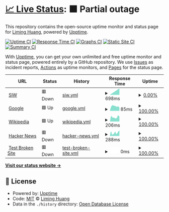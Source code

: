 # [📈 Live Status](https://liminghuang.github.io/upptime): <!--live status--> **🟧 Partial outage**

This repository contains the open-source uptime monitor and status page for [Liming Huang](https://liminghuang.github.io/upptime), powered by [Upptime](https://github.com/upptime/upptime).

[![Uptime CI](https://github.com/liminghuang/upptime/workflows/Uptime%20CI/badge.svg)](https://github.com/liminghuang/upptime/actions?query=workflow%3A%22Uptime+CI%22)
[![Response Time CI](https://github.com/liminghuang/upptime/workflows/Response%20Time%20CI/badge.svg)](https://github.com/liminghuang/upptime/actions?query=workflow%3A%22Response+Time+CI%22)
[![Graphs CI](https://github.com/liminghuang/upptime/workflows/Graphs%20CI/badge.svg)](https://github.com/liminghuang/upptime/actions?query=workflow%3A%22Graphs+CI%22)
[![Static Site CI](https://github.com/liminghuang/upptime/workflows/Static%20Site%20CI/badge.svg)](https://github.com/liminghuang/upptime/actions?query=workflow%3A%22Static+Site+CI%22)
[![Summary CI](https://github.com/liminghuang/upptime/workflows/Summary%20CI/badge.svg)](https://github.com/liminghuang/upptime/actions?query=workflow%3A%22Summary+CI%22)

With [Upptime](https://upptime.js.org), you can get your own unlimited and free uptime monitor and status page, powered entirely by a GitHub repository. We use [Issues](https://github.com/liminghuang/upptime/issues) as incident reports, [Actions](https://github.com/liminghuang/upptime/actions) as uptime monitors, and [Pages](https://liminghuang.github.io/upptime) for the status page.

<!--start: status pages-->
<!-- This summary is generated by Upptime (https://github.com/upptime/upptime) -->
<!-- Do not edit this manually, your changes will be overwritten -->
<!-- prettier-ignore -->
| URL | Status | History | Response Time | Uptime |
| --- | ------ | ------- | ------------- | ------ |
| <img alt="" src="https://icons.duckduckgo.com/ip3/oaione.tw.ico" height="13"> [SIW](http://oaione.tw/~siw) | 🟥 Down | [siw.yml](https://github.com/liminghuang/upptime/commits/HEAD/history/siw.yml) | <details><summary><img alt="Response time graph" src="./graphs/siw/response-time-week.png" height="20"> 698ms</summary><br><a href="https://liminghuang.github.io/upptime/history/siw"><img alt="Response time 558" src="https://img.shields.io/endpoint?url=https%3A%2F%2Fraw.githubusercontent.com%2Fliminghuang%2Fupptime%2FHEAD%2Fapi%2Fsiw%2Fresponse-time.json"></a><br><a href="https://liminghuang.github.io/upptime/history/siw"><img alt="24-hour response time 698" src="https://img.shields.io/endpoint?url=https%3A%2F%2Fraw.githubusercontent.com%2Fliminghuang%2Fupptime%2FHEAD%2Fapi%2Fsiw%2Fresponse-time-day.json"></a><br><a href="https://liminghuang.github.io/upptime/history/siw"><img alt="7-day response time 698" src="https://img.shields.io/endpoint?url=https%3A%2F%2Fraw.githubusercontent.com%2Fliminghuang%2Fupptime%2FHEAD%2Fapi%2Fsiw%2Fresponse-time-week.json"></a><br><a href="https://liminghuang.github.io/upptime/history/siw"><img alt="30-day response time 698" src="https://img.shields.io/endpoint?url=https%3A%2F%2Fraw.githubusercontent.com%2Fliminghuang%2Fupptime%2FHEAD%2Fapi%2Fsiw%2Fresponse-time-month.json"></a><br><a href="https://liminghuang.github.io/upptime/history/siw"><img alt="1-year response time 569" src="https://img.shields.io/endpoint?url=https%3A%2F%2Fraw.githubusercontent.com%2Fliminghuang%2Fupptime%2FHEAD%2Fapi%2Fsiw%2Fresponse-time-year.json"></a></details> | <details><summary><a href="https://liminghuang.github.io/upptime/history/siw">0.00%</a></summary><a href="https://liminghuang.github.io/upptime/history/siw"><img alt="All-time uptime 64.60%" src="https://img.shields.io/endpoint?url=https%3A%2F%2Fraw.githubusercontent.com%2Fliminghuang%2Fupptime%2FHEAD%2Fapi%2Fsiw%2Fuptime.json"></a><br><a href="https://liminghuang.github.io/upptime/history/siw"><img alt="24-hour uptime 0.00%" src="https://img.shields.io/endpoint?url=https%3A%2F%2Fraw.githubusercontent.com%2Fliminghuang%2Fupptime%2FHEAD%2Fapi%2Fsiw%2Fuptime-day.json"></a><br><a href="https://liminghuang.github.io/upptime/history/siw"><img alt="7-day uptime 0.00%" src="https://img.shields.io/endpoint?url=https%3A%2F%2Fraw.githubusercontent.com%2Fliminghuang%2Fupptime%2FHEAD%2Fapi%2Fsiw%2Fuptime-week.json"></a><br><a href="https://liminghuang.github.io/upptime/history/siw"><img alt="30-day uptime 1.38%" src="https://img.shields.io/endpoint?url=https%3A%2F%2Fraw.githubusercontent.com%2Fliminghuang%2Fupptime%2FHEAD%2Fapi%2Fsiw%2Fuptime-month.json"></a><br><a href="https://liminghuang.github.io/upptime/history/siw"><img alt="1-year uptime 56.98%" src="https://img.shields.io/endpoint?url=https%3A%2F%2Fraw.githubusercontent.com%2Fliminghuang%2Fupptime%2FHEAD%2Fapi%2Fsiw%2Fuptime-year.json"></a></details>
| <img alt="" src="https://icons.duckduckgo.com/ip3/www.google.com.ico" height="13"> [Google](https://www.google.com) | 🟩 Up | [google.yml](https://github.com/liminghuang/upptime/commits/HEAD/history/google.yml) | <details><summary><img alt="Response time graph" src="./graphs/google/response-time-week.png" height="20"> 85ms</summary><br><a href="https://liminghuang.github.io/upptime/history/google"><img alt="Response time 104" src="https://img.shields.io/endpoint?url=https%3A%2F%2Fraw.githubusercontent.com%2Fliminghuang%2Fupptime%2FHEAD%2Fapi%2Fgoogle%2Fresponse-time.json"></a><br><a href="https://liminghuang.github.io/upptime/history/google"><img alt="24-hour response time 61" src="https://img.shields.io/endpoint?url=https%3A%2F%2Fraw.githubusercontent.com%2Fliminghuang%2Fupptime%2FHEAD%2Fapi%2Fgoogle%2Fresponse-time-day.json"></a><br><a href="https://liminghuang.github.io/upptime/history/google"><img alt="7-day response time 85" src="https://img.shields.io/endpoint?url=https%3A%2F%2Fraw.githubusercontent.com%2Fliminghuang%2Fupptime%2FHEAD%2Fapi%2Fgoogle%2Fresponse-time-week.json"></a><br><a href="https://liminghuang.github.io/upptime/history/google"><img alt="30-day response time 102" src="https://img.shields.io/endpoint?url=https%3A%2F%2Fraw.githubusercontent.com%2Fliminghuang%2Fupptime%2FHEAD%2Fapi%2Fgoogle%2Fresponse-time-month.json"></a><br><a href="https://liminghuang.github.io/upptime/history/google"><img alt="1-year response time 107" src="https://img.shields.io/endpoint?url=https%3A%2F%2Fraw.githubusercontent.com%2Fliminghuang%2Fupptime%2FHEAD%2Fapi%2Fgoogle%2Fresponse-time-year.json"></a></details> | <details><summary><a href="https://liminghuang.github.io/upptime/history/google">100.00%</a></summary><a href="https://liminghuang.github.io/upptime/history/google"><img alt="All-time uptime 100.00%" src="https://img.shields.io/endpoint?url=https%3A%2F%2Fraw.githubusercontent.com%2Fliminghuang%2Fupptime%2FHEAD%2Fapi%2Fgoogle%2Fuptime.json"></a><br><a href="https://liminghuang.github.io/upptime/history/google"><img alt="24-hour uptime 100.00%" src="https://img.shields.io/endpoint?url=https%3A%2F%2Fraw.githubusercontent.com%2Fliminghuang%2Fupptime%2FHEAD%2Fapi%2Fgoogle%2Fuptime-day.json"></a><br><a href="https://liminghuang.github.io/upptime/history/google"><img alt="7-day uptime 100.00%" src="https://img.shields.io/endpoint?url=https%3A%2F%2Fraw.githubusercontent.com%2Fliminghuang%2Fupptime%2FHEAD%2Fapi%2Fgoogle%2Fuptime-week.json"></a><br><a href="https://liminghuang.github.io/upptime/history/google"><img alt="30-day uptime 100.00%" src="https://img.shields.io/endpoint?url=https%3A%2F%2Fraw.githubusercontent.com%2Fliminghuang%2Fupptime%2FHEAD%2Fapi%2Fgoogle%2Fuptime-month.json"></a><br><a href="https://liminghuang.github.io/upptime/history/google"><img alt="1-year uptime 100.00%" src="https://img.shields.io/endpoint?url=https%3A%2F%2Fraw.githubusercontent.com%2Fliminghuang%2Fupptime%2FHEAD%2Fapi%2Fgoogle%2Fuptime-year.json"></a></details>
| <img alt="" src="https://icons.duckduckgo.com/ip3/en.wikipedia.org.ico" height="13"> [Wikipedia](https://en.wikipedia.org) | 🟩 Up | [wikipedia.yml](https://github.com/liminghuang/upptime/commits/HEAD/history/wikipedia.yml) | <details><summary><img alt="Response time graph" src="./graphs/wikipedia/response-time-week.png" height="20"> 206ms</summary><br><a href="https://liminghuang.github.io/upptime/history/wikipedia"><img alt="Response time 213" src="https://img.shields.io/endpoint?url=https%3A%2F%2Fraw.githubusercontent.com%2Fliminghuang%2Fupptime%2FHEAD%2Fapi%2Fwikipedia%2Fresponse-time.json"></a><br><a href="https://liminghuang.github.io/upptime/history/wikipedia"><img alt="24-hour response time 229" src="https://img.shields.io/endpoint?url=https%3A%2F%2Fraw.githubusercontent.com%2Fliminghuang%2Fupptime%2FHEAD%2Fapi%2Fwikipedia%2Fresponse-time-day.json"></a><br><a href="https://liminghuang.github.io/upptime/history/wikipedia"><img alt="7-day response time 206" src="https://img.shields.io/endpoint?url=https%3A%2F%2Fraw.githubusercontent.com%2Fliminghuang%2Fupptime%2FHEAD%2Fapi%2Fwikipedia%2Fresponse-time-week.json"></a><br><a href="https://liminghuang.github.io/upptime/history/wikipedia"><img alt="30-day response time 200" src="https://img.shields.io/endpoint?url=https%3A%2F%2Fraw.githubusercontent.com%2Fliminghuang%2Fupptime%2FHEAD%2Fapi%2Fwikipedia%2Fresponse-time-month.json"></a><br><a href="https://liminghuang.github.io/upptime/history/wikipedia"><img alt="1-year response time 215" src="https://img.shields.io/endpoint?url=https%3A%2F%2Fraw.githubusercontent.com%2Fliminghuang%2Fupptime%2FHEAD%2Fapi%2Fwikipedia%2Fresponse-time-year.json"></a></details> | <details><summary><a href="https://liminghuang.github.io/upptime/history/wikipedia">100.00%</a></summary><a href="https://liminghuang.github.io/upptime/history/wikipedia"><img alt="All-time uptime 100.00%" src="https://img.shields.io/endpoint?url=https%3A%2F%2Fraw.githubusercontent.com%2Fliminghuang%2Fupptime%2FHEAD%2Fapi%2Fwikipedia%2Fuptime.json"></a><br><a href="https://liminghuang.github.io/upptime/history/wikipedia"><img alt="24-hour uptime 100.00%" src="https://img.shields.io/endpoint?url=https%3A%2F%2Fraw.githubusercontent.com%2Fliminghuang%2Fupptime%2FHEAD%2Fapi%2Fwikipedia%2Fuptime-day.json"></a><br><a href="https://liminghuang.github.io/upptime/history/wikipedia"><img alt="7-day uptime 100.00%" src="https://img.shields.io/endpoint?url=https%3A%2F%2Fraw.githubusercontent.com%2Fliminghuang%2Fupptime%2FHEAD%2Fapi%2Fwikipedia%2Fuptime-week.json"></a><br><a href="https://liminghuang.github.io/upptime/history/wikipedia"><img alt="30-day uptime 100.00%" src="https://img.shields.io/endpoint?url=https%3A%2F%2Fraw.githubusercontent.com%2Fliminghuang%2Fupptime%2FHEAD%2Fapi%2Fwikipedia%2Fuptime-month.json"></a><br><a href="https://liminghuang.github.io/upptime/history/wikipedia"><img alt="1-year uptime 99.99%" src="https://img.shields.io/endpoint?url=https%3A%2F%2Fraw.githubusercontent.com%2Fliminghuang%2Fupptime%2FHEAD%2Fapi%2Fwikipedia%2Fuptime-year.json"></a></details>
| <img alt="" src="https://icons.duckduckgo.com/ip3/news.ycombinator.com.ico" height="13"> [Hacker News](https://news.ycombinator.com) | 🟥 Down | [hacker-news.yml](https://github.com/liminghuang/upptime/commits/HEAD/history/hacker-news.yml) | <details><summary><img alt="Response time graph" src="./graphs/hacker-news/response-time-week.png" height="20"> 288ms</summary><br><a href="https://liminghuang.github.io/upptime/history/hacker-news"><img alt="Response time 303" src="https://img.shields.io/endpoint?url=https%3A%2F%2Fraw.githubusercontent.com%2Fliminghuang%2Fupptime%2FHEAD%2Fapi%2Fhacker-news%2Fresponse-time.json"></a><br><a href="https://liminghuang.github.io/upptime/history/hacker-news"><img alt="24-hour response time 340" src="https://img.shields.io/endpoint?url=https%3A%2F%2Fraw.githubusercontent.com%2Fliminghuang%2Fupptime%2FHEAD%2Fapi%2Fhacker-news%2Fresponse-time-day.json"></a><br><a href="https://liminghuang.github.io/upptime/history/hacker-news"><img alt="7-day response time 288" src="https://img.shields.io/endpoint?url=https%3A%2F%2Fraw.githubusercontent.com%2Fliminghuang%2Fupptime%2FHEAD%2Fapi%2Fhacker-news%2Fresponse-time-week.json"></a><br><a href="https://liminghuang.github.io/upptime/history/hacker-news"><img alt="30-day response time 303" src="https://img.shields.io/endpoint?url=https%3A%2F%2Fraw.githubusercontent.com%2Fliminghuang%2Fupptime%2FHEAD%2Fapi%2Fhacker-news%2Fresponse-time-month.json"></a><br><a href="https://liminghuang.github.io/upptime/history/hacker-news"><img alt="1-year response time 311" src="https://img.shields.io/endpoint?url=https%3A%2F%2Fraw.githubusercontent.com%2Fliminghuang%2Fupptime%2FHEAD%2Fapi%2Fhacker-news%2Fresponse-time-year.json"></a></details> | <details><summary><a href="https://liminghuang.github.io/upptime/history/hacker-news">100.00%</a></summary><a href="https://liminghuang.github.io/upptime/history/hacker-news"><img alt="All-time uptime 99.94%" src="https://img.shields.io/endpoint?url=https%3A%2F%2Fraw.githubusercontent.com%2Fliminghuang%2Fupptime%2FHEAD%2Fapi%2Fhacker-news%2Fuptime.json"></a><br><a href="https://liminghuang.github.io/upptime/history/hacker-news"><img alt="24-hour uptime 99.99%" src="https://img.shields.io/endpoint?url=https%3A%2F%2Fraw.githubusercontent.com%2Fliminghuang%2Fupptime%2FHEAD%2Fapi%2Fhacker-news%2Fuptime-day.json"></a><br><a href="https://liminghuang.github.io/upptime/history/hacker-news"><img alt="7-day uptime 100.00%" src="https://img.shields.io/endpoint?url=https%3A%2F%2Fraw.githubusercontent.com%2Fliminghuang%2Fupptime%2FHEAD%2Fapi%2Fhacker-news%2Fuptime-week.json"></a><br><a href="https://liminghuang.github.io/upptime/history/hacker-news"><img alt="30-day uptime 99.91%" src="https://img.shields.io/endpoint?url=https%3A%2F%2Fraw.githubusercontent.com%2Fliminghuang%2Fupptime%2FHEAD%2Fapi%2Fhacker-news%2Fuptime-month.json"></a><br><a href="https://liminghuang.github.io/upptime/history/hacker-news"><img alt="1-year uptime 99.94%" src="https://img.shields.io/endpoint?url=https%3A%2F%2Fraw.githubusercontent.com%2Fliminghuang%2Fupptime%2FHEAD%2Fapi%2Fhacker-news%2Fuptime-year.json"></a></details>
| <img alt="" src="https://icons.duckduckgo.com/ip3/thissitedoesnotexist.koj.co.ico" height="13"> [Test Broken Site](https://thissitedoesnotexist.koj.co) | 🟥 Down | [test-broken-site.yml](https://github.com/liminghuang/upptime/commits/HEAD/history/test-broken-site.yml) | <details><summary><img alt="Response time graph" src="./graphs/test-broken-site/response-time-week.png" height="20"> 0ms</summary><br><a href="https://liminghuang.github.io/upptime/history/test-broken-site"><img alt="Response time 0" src="https://img.shields.io/endpoint?url=https%3A%2F%2Fraw.githubusercontent.com%2Fliminghuang%2Fupptime%2FHEAD%2Fapi%2Ftest-broken-site%2Fresponse-time.json"></a><br><a href="https://liminghuang.github.io/upptime/history/test-broken-site"><img alt="24-hour response time 0" src="https://img.shields.io/endpoint?url=https%3A%2F%2Fraw.githubusercontent.com%2Fliminghuang%2Fupptime%2FHEAD%2Fapi%2Ftest-broken-site%2Fresponse-time-day.json"></a><br><a href="https://liminghuang.github.io/upptime/history/test-broken-site"><img alt="7-day response time 0" src="https://img.shields.io/endpoint?url=https%3A%2F%2Fraw.githubusercontent.com%2Fliminghuang%2Fupptime%2FHEAD%2Fapi%2Ftest-broken-site%2Fresponse-time-week.json"></a><br><a href="https://liminghuang.github.io/upptime/history/test-broken-site"><img alt="30-day response time 0" src="https://img.shields.io/endpoint?url=https%3A%2F%2Fraw.githubusercontent.com%2Fliminghuang%2Fupptime%2FHEAD%2Fapi%2Ftest-broken-site%2Fresponse-time-month.json"></a><br><a href="https://liminghuang.github.io/upptime/history/test-broken-site"><img alt="1-year response time 0" src="https://img.shields.io/endpoint?url=https%3A%2F%2Fraw.githubusercontent.com%2Fliminghuang%2Fupptime%2FHEAD%2Fapi%2Ftest-broken-site%2Fresponse-time-year.json"></a></details> | <details><summary><a href="https://liminghuang.github.io/upptime/history/test-broken-site">100.00%</a></summary><a href="https://liminghuang.github.io/upptime/history/test-broken-site"><img alt="All-time uptime 100.00%" src="https://img.shields.io/endpoint?url=https%3A%2F%2Fraw.githubusercontent.com%2Fliminghuang%2Fupptime%2FHEAD%2Fapi%2Ftest-broken-site%2Fuptime.json"></a><br><a href="https://liminghuang.github.io/upptime/history/test-broken-site"><img alt="24-hour uptime 100.00%" src="https://img.shields.io/endpoint?url=https%3A%2F%2Fraw.githubusercontent.com%2Fliminghuang%2Fupptime%2FHEAD%2Fapi%2Ftest-broken-site%2Fuptime-day.json"></a><br><a href="https://liminghuang.github.io/upptime/history/test-broken-site"><img alt="7-day uptime 100.00%" src="https://img.shields.io/endpoint?url=https%3A%2F%2Fraw.githubusercontent.com%2Fliminghuang%2Fupptime%2FHEAD%2Fapi%2Ftest-broken-site%2Fuptime-week.json"></a><br><a href="https://liminghuang.github.io/upptime/history/test-broken-site"><img alt="30-day uptime 100.00%" src="https://img.shields.io/endpoint?url=https%3A%2F%2Fraw.githubusercontent.com%2Fliminghuang%2Fupptime%2FHEAD%2Fapi%2Ftest-broken-site%2Fuptime-month.json"></a><br><a href="https://liminghuang.github.io/upptime/history/test-broken-site"><img alt="1-year uptime 100.00%" src="https://img.shields.io/endpoint?url=https%3A%2F%2Fraw.githubusercontent.com%2Fliminghuang%2Fupptime%2FHEAD%2Fapi%2Ftest-broken-site%2Fuptime-year.json"></a></details>

<!--end: status pages-->

[**Visit our status website →**](https://liminghuang.github.io/upptime)

## 📄 License

- Powered by: [Upptime](https://github.com/upptime/upptime)
- Code: [MIT](./LICENSE) © [Liming Huang](https://liminghuang.github.io/upptime)
- Data in the `./history` directory: [Open Database License](https://opendatacommons.org/licenses/odbl/1-0/)

